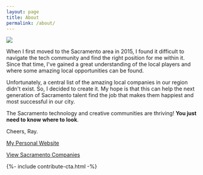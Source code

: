 ```yaml
---
layout: page
title: About
permalink: /about/
---
```

<div class="about-img"><img src="../assets/community.png" /></div>

When I first moved to the Sacramento area in 2015, I found it difficult to navigate the tech community and find the right position for me within it. Since that time, I've gained a great understanding of the local players and where some amazing local opportunities can be found.

Unfortunately, a central list of the amazing local companies in our region didn't exist. So, I decided to create it. My hope is that this can help the next generation of Sacramento talent find the job that makes them happiest and most successful in our city.

The Sacramento technology and creative communities are thriving! **You just need to know where to look**.

Cheers, Ray.

<p><a class="btn about" href="{{ site.personal_website }}" target="_blank">My Personal Website</a></p>
<p><a class="btn about" href="{{ site.url }}">View Sacramento Companies</a></p>

{%- include contribute-cta.html -%}
